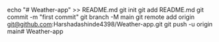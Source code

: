 echo "# Weather-app" >> README.md
git init
git add README.md
git commit -m "first commit"
git branch -M main
git remote add origin git@github.com:Harshadashinde4398/Weather-app.git
git push -u origin main# Weather-app
